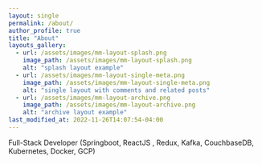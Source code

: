 ```yaml
---
layout: single
permalink: /about/
author_profile: true
title: "About"
layouts_gallery:
  - url: /assets/images/mm-layout-splash.png
    image_path: /assets/images/mm-layout-splash.png
    alt: "splash layout example"
  - url: /assets/images/mm-layout-single-meta.png
    image_path: /assets/images/mm-layout-single-meta.png
    alt: "single layout with comments and related posts"
  - url: /assets/images/mm-layout-archive.png
    image_path: /assets/images/mm-layout-archive.png
    alt: "archive layout example"
last_modified_at: 2022-11-26T14:07:54-04:00
---
```


Full-Stack Developer (Springboot, ReactJS , Redux, Kafka, CouchbaseDB, Kubernetes, Docker, GCP)